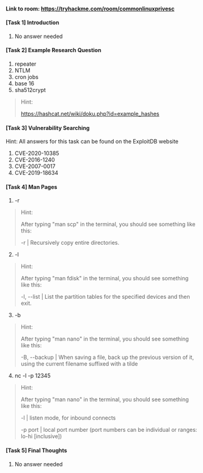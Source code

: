 #### Link to room: https://tryhackme.com/room/commonlinuxprivesc

#### [Task 1] Introduction
   1. No answer needed  

#### [Task 2] Example Research Question 
   1. repeater
   2. NTLM
   3. cron jobs
   4. base 16
   5. sha512crypt
> Hint:
>
> https://hashcat.net/wiki/doku.php?id=example_hashes

#### [Task 3] Vulnerability Searching

Hint: All answers for this task can be found on the ExploitDB website
   1. CVE-2020-10385
   2. CVE-2016-1240 
   3. CVE-2007-0017 
   4. CVE-2019-18634 

#### [Task 4] Man Pages
   1. -r 
> Hint: 
>
> After typing "man scp" in the terminal, you should see something like this: 
>
>  -r | Recursively copy entire directories.
   2. -l
> Hint: 
>
> After typing "man fdisk" in the terminal, you should see something like this: 
>
> -l, --list | List the partition tables for the specified devices and then exit.
   3. -b
> Hint: 
>
> After typing "man nano" in the terminal, you should see something like this: 
>
> -B, --backup | When saving a file, back up the previous version of it, using the current filename suffixed with a tilde 
   4. nc -l -p 12345
> Hint: 
>
> After typing "man nano" in the terminal, you should see something like this: 
>
>  -l | listen mode, for inbound connects
>
>  -p port | local port number (port numbers can be individual or ranges: lo-hi [inclusive])


#### [Task 5] Final Thoughts
   1. No answer needed
